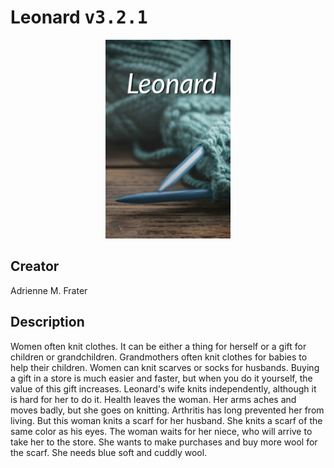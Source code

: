 
# Leonard <kbd>v3.2.1</kbd>

<center>
  <img src="./cover-1024.jpg"/>
</center>

## Creator
Adrienne M. Frater

## Description
Women often knit clothes. It can be either a thing for herself or a gift for children or grandchildren. Grandmothers often knit clothes for babies to help their children. Women can knit scarves or socks for husbands. Buying a gift in a store is much easier and faster, but when you do it yourself, the value of this gift increases. Leonard's wife knits independently, although it is hard for her to do it. Health leaves the woman. Her arms aches and moves badly, but she goes on knitting. Arthritis has long prevented her from living. But this woman knits a scarf for her husband. She knits a scarf of the same color as his eyes. The woman waits for her niece, who will arrive to take her to the store. She wants to make purchases and buy more wool for the scarf. She needs blue soft and cuddly wool.

